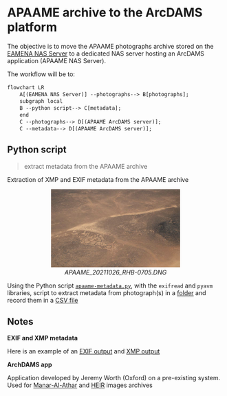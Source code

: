 # APAAME archive to the ArcDAMS platform

The objective is to move the APAAME photographs archive stored on the [EAMENA NAS Server](https://eamena-nas1.arch.ox.ac.uk/cgi-bin/) to a dedicated NAS server hosting an ArcDAMS application (APAAME NAS Server).  

The workflow will be to:

```mermaid
flowchart LR
    A[(EAMENA NAS Server)] --photographs--> B[photographs];
    subgraph local
    B --python script--> C[metadata];
    end
    C --photographs--> D[(APAAME ArcDAMS server)]; 
    C --metadata--> D[(APAAME ArcDAMS server)]; 
```
## Python script
> extract metadata from the APAAME archive

Extraction of XMP and EXIF metadata from the APAAME archive
  
<p align="center">
  <img alt="img-name" src="www/APAAME_20211026_RHB-0705.png" width="300">
  <br>
    <em>APAAME_20211026_RHB-0705.DNG</em>
</p>
  
Using the Python script [`apaame-metadata.py`](https://github.com/eamena-oxford/eamena-arches-dev/blob/main/functions/Python/apaame-metadata.py), with the `exifread` and `pyavm` libraries, script to extract metadata from photograph(s) in a [folder](https://github.com/eamena-oxford/eamena-arches-dev/tree/main/data/photos) and record them in a [CSV file](https://github.com/eamena-oxford/eamena-arches-dev/blob/main/projects/apaame-photos/metadata.csv)
  
## Notes

**EXIF and XMP metadata**

Here is an example of an [EXIF output](https://github.com/eamena-oxford/eamena-arches-dev/blob/main/projects/apaame-photos/exif_example.txt) and [XMP output](https://github.com/eamena-oxford/eamena-arches-dev/blob/main/projects/apaame-photos/xmp_example.txt)

**ArchDAMS app**

Application developed by Jeremy Worth (Oxford) on a pre-existing system. Used for [Manar-Al-Athar](http://www.manar-al-athar.ox.ac.uk) and [HEIR](http://heir.arch.ox.ac.uk/pages/home.php?login=true) images archives